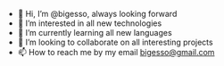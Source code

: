 - 👋 Hi, I’m @bigesso, always looking forward
- 👀 I’m interested in all new technologies
- 🌱 I’m currently learning all new languages
- 💞️ I’m looking to collaborate on all interesting projects
- 📫 How to reach me by my email bigesso@gmail.com

<!---
bigesso/bigesso is a ✨ special ✨ repository because its `README.md` (this file) appears on your GitHub profile.
You can click the Preview link to take a look at your changes.
--->
